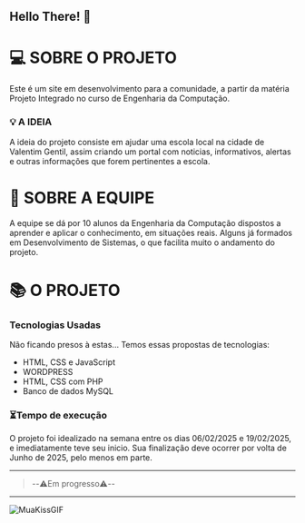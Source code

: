 ## Hello There! 👋

<!--

**Here are some ideas to get you started:**

🙋‍♀️ A short introduction - what is your organization all about?
🌈 Contribution guidelines - how can the community get involved?
👩‍💻 Useful resources - where can the community find your docs? Is there anything else the community should know?
🍿 Fun facts - what does your team eat for breakfast?
🧙 Remember, you can do mighty things with the power of [Markdown](https://docs.github.com/github/writing-on-github/getting-started-with-writing-and-formatting-on-github/basic-writing-and-formatting-syntax)
-->

# 💻 SOBRE O PROJETO
Este é um site em desenvolvimento para a comunidade, a partir da matéria Projeto Integrado no curso de Engenharia da Computação.

### 💡 A IDEIA
A ideia do projeto consiste em ajudar uma escola local na cidade de Valentim Gentil, assim criando um portal com noticias, informativos, alertas e outras informações que forem pertinentes a escola.

# 🙋 SOBRE A EQUIPE
A equipe se dá por 10 alunos da Engenharia da Computação dispostos a aprender e aplicar o conhecimento, em situações reais. Alguns já formados em Desenvolvimento de Sistemas, o que facilita muito o andamento do projeto.

# 📚 O PROJETO
### Tecnologias Usadas
Não ficando presos à estas... Temos essas propostas de tecnologias:
* HTML, CSS e JavaScript
* WORDPRESS
* HTML, CSS com PHP
* Banco de dados MySQL

### ⏳Tempo de execução
O projeto foi idealizado na semana entre os dias 06/02/2025 e 19/02/2025, e imediatamente teve seu inicio. Sua finalização deve ocorrer por volta de Junho de 2025, pelo menos em parte.


***
> --⚠️Em progresso⚠️--
***

![MuaKissGIF](https://github.com/user-attachments/assets/aca9cc50-1db5-4279-ba1a-6e3c34222180)



